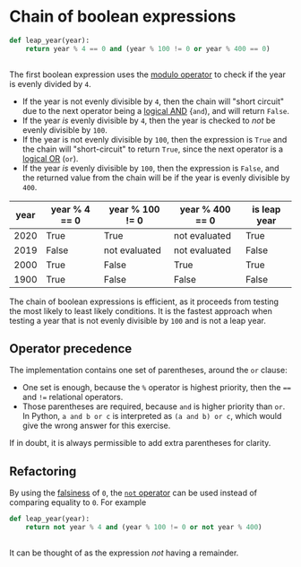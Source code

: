 # Chain of boolean expressions

```python
def leap_year(year):
    return year % 4 == 0 and (year % 100 != 0 or year % 400 == 0)
    
```

The first boolean expression uses the [modulo operator][modulo-operator] to check if the year is evenly divided by `4`.
- If the year is not evenly divisible by `4`, then the chain will "short circuit" due to the next operator being a [logical AND][logical-and] {`and`), and will return `False`.
- If the year _is_ evenly divisible by `4`, then the year is checked to _not_ be evenly divisible by `100`.
- If the year is not evenly divisible by `100`, then the expression is `True` and the chain will "short-circuit" to return `True`,
since the next operator is a [logical OR][logical-or] (`or`).
- If the year _is_ evenly divisible by `100`, then the expression is `False`, and the returned value from the chain will be if the year is evenly divisible by `400`.

| year | year % 4 == 0 | year % 100 != 0 | year % 400 == 0 | is leap year |
| ---- | ------------- | --------------- | --------------- | ------------ |
| 2020 |          True |            True |   not evaluated |         True |
| 2019 |         False |   not evaluated |   not evaluated |        False |
| 2000 |          True |           False |            True |         True |
| 1900 |          True |           False |           False |        False |


The chain of boolean expressions is efficient, as it proceeds from testing the most likely to least likely conditions.
It is the fastest approach when testing a year that is not evenly divisible by `100` and is not a leap year.

## Operator precedence

The implementation contains one set of parentheses, around the `or` clause:
- One set is enough, because the `%` operator is highest priority, then the `==` and `!=` relational operators.
- Those parentheses are required, because `and` is higher priority than `or`.
In Python, `a and b or c` is interpreted as `(a and b) or c`, which would give the wrong answer for this exercise.

If in doubt, it is always permissible to add extra parentheses for clarity.


## Refactoring

By using the [falsiness][falsiness] of `0`, the [`not` operator][not-operator] can be used instead of comparing equality to `0`.
For example

```python
def leap_year(year):
    return not year % 4 and (year % 100 != 0 or not year % 400)
    
```

It can be thought of as the expression _not_ having a remainder.

[modulo-operator]: https://realpython.com/python-modulo-operator/
[logical-and]: https://realpython.com/python-and-operator/
[logical-or]: https://realpython.com/python-or-operator/
[falsiness]: https://www.pythontutorial.net/python-basics/python-boolean/
[not-operator]: https://realpython.com/python-not-operator/

